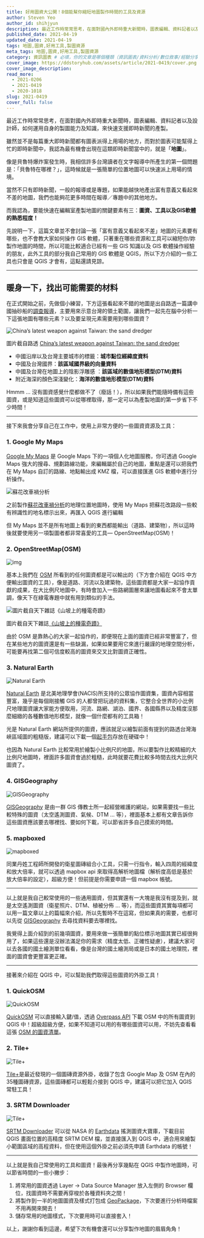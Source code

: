 ```yaml
---
title: 好用圖資大公開！8個能幫你縮短地圖製作時間的工具及資源
author: Steven Yeo
author_id: shihjyun
description: 最近工作時常常思考，在面對國內外即時重大新聞時，圖表編輯、資料記者以及設計師，如何運用自身的製圖能力及知識，來快速支援即時新聞的產製。
published_date: 2021-04-19
updated_date: 2021-04-19
tags: 地圖,圖資,好用工具,製圖資源
meta_tags: 地圖,圖資,好用工具,製圖資源
category: 資訊圖表 # 必填，你的文章是哪個種類（資訊圖表/資料分析/數位敘事/經驗分享）
cover_image: https://ddstoryhub.com/assets/article/2021-0419/cover.png
cover_image_description: 
read_more: 
  - 2021-0206
  - 2021-0419
  - 2020-1018
slug: 2021-0419
cover_full: false 
---
```


<script>
  import Img from '$lib/article/Img.svelte'
  import Bookmark from '$lib/article/Bookmark.svelte'
  import LittleGreyBox from '$lib/article/LittleGreyBox.svelte'
  import TableOfContents from '$lib/article/TableOfContents.svelte'
</script>

最近工作時常常思考，在面對國內外即時重大新聞時，圖表編輯、資料記者以及設計師，如何運用自身的製圖能力及知識，來快速支援即時新聞的產製。

雖然並不是每篇重大即時新聞都有圖表派得上用場的地方，而對於圖表可能幫得上忙的即時新聞中，我認為最有機會出現在這類即時新聞當中的，就是「**地圖**」。

像是貝魯特爆炸案發生時，我相信許多台灣讀者在文字報導中所產生的第一個問題是：「貝魯特在哪裡？」，這時候就是一張簡單的位置地圖可以快速派上用場的情境。

當然不只有即時新聞，一般的報導或是專題，如果能越快地產出富有意義又看起來不差的地圖，我們也能夠花更多時間在報導／專題中的其他地方。

而我認為，要能快速在編輯室產製地圖的關鍵要素有三：**圖資、工具以及GIS軟體的熟悉程度！**

先說明一下，這篇文章並不會討論一張「富有意義又看起來不差」地圖的元素要有哪些，也不會教大家如何操作 GIS 軟體，只著重在哪些資源和工具可以縮短你/妳製作地圖的時間，所以可能比較適合已經有一些 GIS 知識以及 GIS 軟體操作經驗的朋友，此外工具的部分我自己常用的 GIS 軟體是 QGIS，所以下方介紹的一些工具也只會是 QGIS 才會有，這點還請見諒。

---

## 暖身一下，找出可能需要的材料

在正式開始之前，先做個小練習，下方這張看起來不錯的地圖是出自路透一篇講中國抽砂船的[調查報導](https://graphics.reuters.com/TAIWAN-CHINA/SECURITY/jbyvrnzerve/)，主要用來示意台灣的領土範圍，讓我們一起先在腦中分析一下這張地圖有哪些元素？以及要呈現元素需要用到哪些圖資？

<Img src="../../assets/article/2021-0419/1.png" alt="China’s latest weapon against Taiwan: the sand dredger" >

圖片截自路透 [China’s latest weapon against Taiwan: the sand dredger](https://medium.com/dd-story-hub/%E5%A5%BD%E7%94%A8%E5%9C%96%E8%B3%87%E5%A4%A7%E5%85%AC%E9%96%8B-7%E5%80%8B%E8%83%BD%E5%B9%AB%E4%BD%A0%E7%B8%AE%E7%9F%AD%E5%9C%B0%E5%9C%96%E8%A3%BD%E4%BD%9C%E6%99%82%E9%96%93%E7%9A%84%E5%B7%A5%E5%85%B7%E8%88%87%E8%B3%87%E6%BA%90-eb95609f0257)

</Img>

- 中國沿岸以及台灣主要城市的標籤：**城市點位經緯度資料**
- 中國及台灣國界：**該區域國界級的向量資料**
- 中國及台灣在地圖上的陰影浮雕感 ：**該區域的數值地形模型(DTM)資料**
- 附近海深的顏色深淺變化：**海洋的數值地形模型(DTM)資料**

Hmmm … 沒有圖資感覺什麼都做不了（廢話！），所以如果我們能隨時備有這些圖資，或是知道這些圖資可以從哪裡取得，那一定可以為產製地圖的第一步省下不少時間！

---

接下來我會分享自己在工作中，使用上非常方便的一些圖資資源及工具：

### 1. Google My Maps

[Google My Maps](https://www.google.com.tw/intl/zh-TW/maps/about/mymaps/) 是 Google Maps 下的一項個人化地圖服務，你可透過 Google Maps 強大的搜尋、規劃路線功能，來編輯屬於自己的地圖，重點是還可以把我們在 My Maps 自訂的路線、地點輸出成 KMZ 檔，可以直接匯進 GIS 軟體中進行分析操作。

<Img src="../../assets/article/2021-0419/2.png" alt="蘇花改車禍分析" >

之前製作[蘇花改車禍分析](https://www.thenewslens.com/article/149265)的地理位置地圖時，使用 My Maps 把蘇花改路段一些較有辨識性的地名標示出來，再匯入 QGIS 進行編輯

</Img>

但 My Maps 並不是所有地圖上看到的東西都能輸出（道路、建築物），所以這時後就要使用另一項製圖者都非常喜愛的工具— OpenStreetMap(OSM)！

### 2. OpenStreetMap(OSM)

<Img src="../../assets/article/2021-0419/4.png" alt="img" ></Img>

基本上我們在 [OSM](https://www.openstreetmap.org/) 所看到的任何圖資都是可以輸出的（下方會介紹在 QGIS 中方便輸出圖資的工具），像是道路、河流以及建築物，這些圖資都是大家一起協作貢獻的成果，在大比例尺地圖中，有時會加入一些路網圖層來讓地圖看起來不會太單調，像天下在綠電專題中就有用到類似的手法。

<Img src="../../assets/article/2021-0419/5.png" alt="圖片截自天下雜誌《山坡上的種電奇蹟》" >

圖片截自天下雜誌[《山坡上的種電奇蹟》](https://miro.medium.com/max/1400/1*PDH4c50mRyLh-3k60d3XnA.png)

</Img>

由於 OSM 是靠熱心的大家一起協作的，即便現在上面的圖資已經非常豐富了，但在某些地方的圖資還是有一些缺漏，如果如果要用它來進行嚴謹的地理空間分析，可能要再找第二個可信度較高的圖資來交叉比對圖資正確性。

### 3. Natural Earth

<Img src="../../assets/article/2021-0419/6.png" alt="Natural Earth" ></Img>

[Natural Earth](https://www.naturalearthdata.com/) 是北美地理學會(NACIS)所支持的公眾協作圖資集，圖資內容相當豐富，幾乎是每個剛接觸 GIS 的人都曾把玩過的資料集，它整合全世界的小比例尺地理圖資讓大家能方便取用，河流、路網、湖泊、國界、各國縣界以及精度沒那麼細緻的各種數值地形模型，就像一個什麼都有的工具箱！

光是 Natural Earth 網站所提供的圖資，應該就足以繪製前面有提到的路透台灣海峽區域圖的粗糙版，建議可以下載一個[起手包](https://www.naturalearthdata.com/downloads/)存放在硬碟中！

也因為 Natural Earth 比較常用於繪製小比例尺的地圖，所以要製作比較精細的大比例尺地圖時，裡面許多圖資會過於粗糙，此時就要花費比較多時間去找大比例尺圖資了。

### 4. GISGeography

<Img src="../../assets/article/2021-0419/7.png" alt="GISGeography" ></Img>

[GISGeography](https://gisgeography.com/) 是由一群 GIS 傳教士所一起經營維護的網站，如果需要找一些比較特殊的圖資（太空遙測圖資、氣候、DTM … 等），裡面基本上都有文章告訴你這些圖資應該要去哪裡找、要如何下載，可以節省許多自己摸索的時間。

### 5. mapboxed

<Img src="../../assets/article/2021-0419/8.png" alt="mapboxed" ></Img>

同業丹姓工程師所開發的衛星圖磚組合小工具，只需一行指令，輸入四周的經緯度和放大倍率，就可以透過 mapbox api 來取得高解析地圖檔（解析度高低是基於放大倍率的設定），超級方便！但前提是你需要申請一個 mapbox 帳號。

---

以上就是我自己較常使用的一些通用圖資，但其實還有一大塊是我沒有提及到，就是太空遙測圖資（衛星照片、DTM、植被分佈 … 等），而這些圖資其實每項都可以用一篇文章以上的篇幅來介紹，所以先暫時不在這寫，但如果真的需要，也都可以先從 [GISGeography](https://gisgeography.com/) 去尋找資料要去哪裡找。

我覺得上面介紹到的前幾項圖資，要用來做一張簡單的點位標示地圖其實已經很夠用了，如果這些還是沒辦法滿足你的需求（精度太低、正確性疑慮），建議大家可以去各國的國土繪測單位看看，像是台灣的國土繪測局或是日本的國土地理院，裡面的圖資會更豐富更正確。

---

接著來介紹在 QGIS 中，可以幫助我們取得這些圖資的外掛工具！

### 1. QuickOSM

<Img src="../../assets/article/2021-0419/9.png" alt="QuickOSM" ></Img>

[QuickOSM](https://github.com/3liz/QuickOSM) 可以直接輸入鍵/值，透過 [Overpass API](https://wiki.openstreetmap.org/wiki/Overpass_API) 下載 OSM 中的所有圖資到 QGIS 中！超級超級方便，如果不知道可以用的有哪些圖資可以用，不妨先查看看這張 [OSM 的圖資清單](https://github.com/3liz/QuickOSM)。

### 2. Tile+

<Img src="../../assets/article/2021-0419/10.png" alt="Tile+" ></Img>

[Tile+](https://geographicalanalysis.com/gis-blog/download-tile-plus-plugin-qgis/)是最近發現的一個圖磚資源外掛，收錄了包含 Google Map 及 OSM 在內的35種圖磚資源，這些圖磚都可以輕鬆介接到 QGIS 中，建議可以把它加入 QGIS 常駐工具！

### 3. SRTM Downloader

<Img src="../../assets/article/2021-0419/11.png" alt="Tile+" ></Img>

[SRTM Downloader](https://github.com/hdus/SRTM-Downloader) 可以從 NASA 的 [Earthdata](https://earthdata.nasa.gov/) 搖測圖資大寶庫，下載目前 QGIS 畫面位置的高精度 SRTM DEM 檔，並直接匯入到 QGIS 中，適合用來繪製小範圍區域的高程資料，但在使用這個外掛之前必須先申請 Earthdata 的帳號！

---

以上就是我自己常使用的工具和圖資！最後再分享幾點在 QGIS 中製作地圖時，可以節省時間的一些小撇步：

1. 將常用的圖資透過 Layer -> Data Source Manager 放入左側的 Browser 欄位，找圖資時不需要再穿梭於各種資料夾之間！
2. 將製作到一半的地圖圖資及樣式打包成 [GeoPackage](https://www.sigterritoires.fr/index.php/en/geopackage-format-and-qgis-3/)，下次要進行分析時檔案不用再開來開去！
3. 儲存常用的地圖樣式，下次要用時可以直接套入！

以上，謝謝你看到這邊，希望下次有機會還可以分享製作地圖的眉眉角角！

